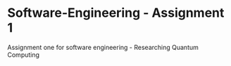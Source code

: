 # Software-Engineering - Assignment 1
Assignment one for software engineering - Researching Quantum Computing
